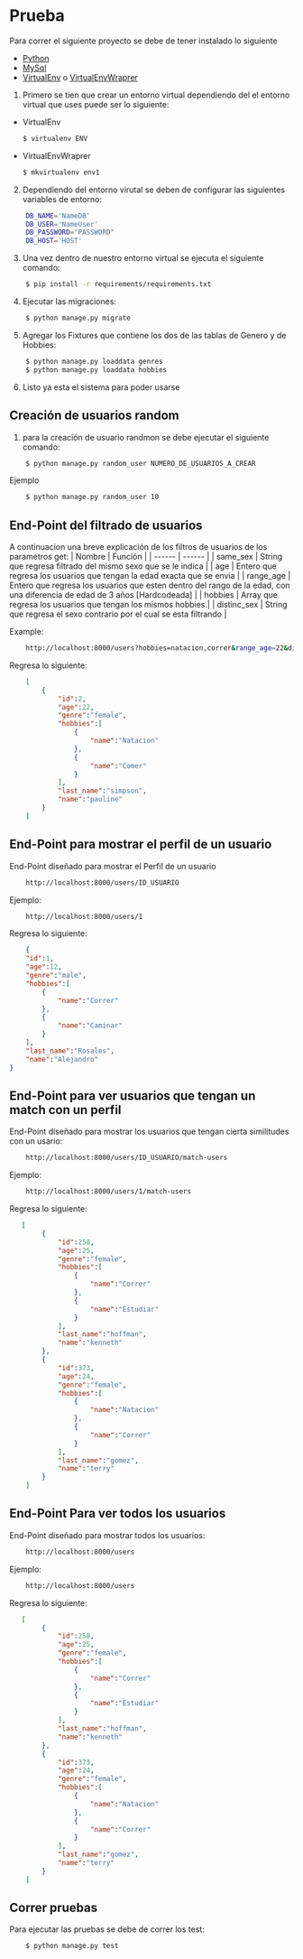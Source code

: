 # Prueba

Para correr el siguiente proyecto se debe de tener instalado lo siguiente

  - [Python]
  - [MySql]
  - [VirtualEnv] o [VirtualEnvWraprer]
 
1. Primero se tien que crear un entorno virtual dependiendo del el entorno virtual que uses puede ser lo siguiente:
  - VirtualEnv
    ```sh
    $ virtualenv ENV
    ```
    
  - VirtualEnvWraprer
    ```sh
    $ mkvirtualenv env1
    ```
2. Dependiendo del entorno virutal se deben de configurar las siguientes variables de entorno:
```sh
    DB_NAME='NameDB'
    DB_USER='NameUser'
    DB_PASSWORD="PASSWORD"
    DB_HOST='HOST'
```
3. Una vez dentro de nuestro entorno virtual se ejecuta el siguiente comando:

```sh
    $ pip install -r requirements/requirements.txt
```
4. Ejecutar las migraciones:
```sh
    $ python manage.py migrate
```
5. Agregar los Fixtures que contiene los dos de las tablas de Genero y de Hobbies:
```sh
    $ python manage.py loaddata genres
    $ python manage.py loaddata hobbies
```
6. Listo ya esta el sistema para poder usarse

## Creación de usuarios random

1. para  la creación de usuario randmon se debe ejecutar el siguiente comando:
```sh
    $ python manage.py random_user NUMERO_DE_USUARIOS_A_CREAR
```
Ejemplo
```sh
    $ python manage.py random_user 10
```

## End-Point del filtrado de usuarios
A continuacion una breve explicación de los filtros de usuarios de los parametros get:
| Nombre | Función |
| ------ | ------ |
| same_sex | String que regresa filtrado del mismo sexo que se le indica |
| age | Entero que regresa los usuarios que tengan la edad exacta que se envia |
| range_age | Entero que regresa los usuarios que esten dentro del rango de la edad, con una diferencia de edad de 3 años [Hardcodeada] |
| hobbies | Array que regresa los usuarios que tengan los mismos hobbies.|
| distinc_sex | String que regresa el sexo contrario por el cual se esta filtrando |

Example:
```sh
    http://localhost:8000/users?hobbies=natacion,correr&range_age=22&diferent_sex=male
```

Regresa lo siguiente:

```json
    [
        {
            "id":2,
            "age":22,
            "genre":"female",
            "hobbies":[
                {
                    "name":"Natacion"
                },
                {
                    "name":"Comer"
                }
            ],
            "last_name":"simpson",
            "name":"pauline"
        }
    ]
```
## End-Point para mostrar el perfil de un usuario

End-Point diseñado para mostrar el Perfil de un usuario
```sh
    http://localhost:8000/users/ID_USUARIO
```
Ejemplo:
```sh
    http://localhost:8000/users/1
```

Regresa lo siguiente:
```json
    {
    "id":1,
    "age":12,
    "genre":"male",
    "hobbies":[
        {
            "name":"Correr"
        },
        {
            "name":"Caminar"
        }
    ],
    "last_name":"Rosales",
    "name":"Alejandro"
}
```
## End-Point para ver usuarios que tengan un match con un perfil

End-Point diseñado para mostrar los usuarios que tengan cierta similitudes con un usario:
```sh
    http://localhost:8000/users/ID_USUARIO/match-users
```
Ejemplo:
```sh
    http://localhost:8000/users/1/match-users
```

Regresa lo siguiente:
```json
   [
        {
            "id":258,
            "age":25,
            "genre":"female",
            "hobbies":[
                {
                    "name":"Correr"
                },
                {
                    "name":"Estudiar"
                }
            ],
            "last_name":"hoffman",
            "name":"kenneth"
        },
        {
            "id":373,
            "age":24,
            "genre":"female",
            "hobbies":[
                {
                    "name":"Natacion"
                },
                {
                    "name":"Correr"
                }
            ],
            "last_name":"gomez",
            "name":"terry"
        }
    ]
```

## End-Point Para ver todos los usuarios
End-Point diseñado para mostrar todos los usuarios:
```sh
    http://localhost:8000/users
```
Ejemplo:
```sh
    http://localhost:8000/users
```

Regresa lo siguiente:
```json
   [
        {
            "id":258,
            "age":25,
            "genre":"female",
            "hobbies":[
                {
                    "name":"Correr"
                },
                {
                    "name":"Estudiar"
                }
            ],
            "last_name":"hoffman",
            "name":"kenneth"
        },
        {
            "id":373,
            "age":24,
            "genre":"female",
            "hobbies":[
                {
                    "name":"Natacion"
                },
                {
                    "name":"Correr"
                }
            ],
            "last_name":"gomez",
            "name":"terry"
        }
    ]
```

## Correr pruebas

Para ejecutar las pruebas se debe de correr los test:
```sh
    $ python manage.py test
```

   [MySql]: <https://www.mysql.com/downloads/>
   [VirtualEnv]: <https://virtualenv.pypa.io/en/stable/>
   [VirtualEnvWraprer]: <http://virtualenvwrapper.readthedocs.io/en/latest/>
   [Python]: <https://www.python.org/>